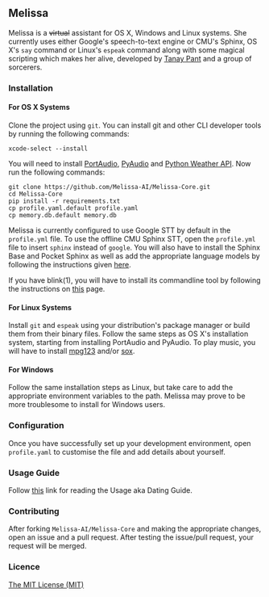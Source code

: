 ## Melissa
Melissa is a <del>virtual</del> assistant for OS X, Windows and Linux systems. She currently uses either Google's speech-to-text engine or CMU's Sphinx, OS X's `say` command or Linux's `espeak` command along with some magical scripting which makes her alive, developed by [Tanay Pant](http://tanaypant.com) and a group of sorcerers.

### Installation
#### For OS X Systems
Clone the project using `git`. You can install git and other CLI developer tools by running the following commands:

```
xcode-select --install
```

You will need to install [PortAudio](http://www.portaudio.com/download.html), [PyAudio](http://people.csail.mit.edu/hubert/pyaudio/) and [Python Weather API](https://code.google.com/archive/p/python-weather-api/). Now run the following commands:

```
git clone https://github.com/Melissa-AI/Melissa-Core.git
cd Melissa-Core
pip install -r requirements.txt
cp profile.yaml.default profile.yaml
cp memory.db.default memory.db
```

Melissa is currently configured to use Google STT by default in the `profile.yml` file. To use the offline CMU Sphinx STT, open the `profile.yml` file to insert `sphinx` instead of `google`. You will also have to install the Sphinx Base and Pocket Sphinx as well as add the appropriate language models by following the instructions given [here](https://wolfpaulus.com/journal/embedded/raspberrypi2-sr/).

If you have blink(1), you will have to install its commandline tool by following the instructions on [this](http://blink1.thingm.com/blink1-tool/) page.

#### For Linux Systems
Install `git` and `espeak` using your distribution's package manager or build them from their binary files. Follow the same steps as OS X's installation system, starting from installing PortAudio and PyAudio. To play music, you will have to install [mpg123](http://www.mpg123.de) and/or [sox](http://sox.sourceforge.net/).

#### For Windows
Follow the same installation steps as Linux, but take care to add the appropriate environment variables to the path. Melissa may prove to be more troublesome to install for Windows users.

### Configuration
Once you have successfully set up your development environment, open `profile.yaml` to customise the file and add details about yourself.

### Usage Guide
Follow [this](https://github.com/Melissa-AI/Melissa-Core/blob/master/USAGE.md) link for reading the Usage aka Dating Guide.

### Contributing

After forking `Melissa-AI/Melissa-Core` and making the appropriate changes, open an issue and a pull request. After testing the issue/pull request, your request will be merged.

### Licence

[The MIT License (MIT)](https://github.com/Melissa-AI/Melissa-Core/blob/master/LICENSE.md)
